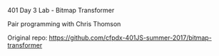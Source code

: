 401 Day 3 Lab - Bitmap Transformer

Pair programming with Chris Thomson

Original repo: https://github.com/cfpdx-401JS-summer-2017/bitmap-transformer